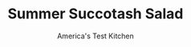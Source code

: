 ---
layout: ../../layouts/MarkdownPostLayout.astro
title: Summer Succotash Salad
author: America's Test Kitchen
pubDate: 2023-03-15
description: "We wanted to lighten up stodgy, old-school succotash by using fresh vegetables and minimizing the flavor-dulling cream and butter."
image_url: https://res.cloudinary.com/hksqkdlah/image/upload/ar_1:1,c_fill,dpr_2.0,f_auto,fl_lossy.progressive.strip_profile,g_faces:auto,q_auto:low,w_344/29034_sfs-succotash-salad-14
tags: ["Side Dishes","Vegetables","Salads","Cook's Country TV"]
calories: 947
protein: 7
carbohydrates: 30
fats: 
fiber: 6
ingredients: ["3 tablespoons, olive oil","1 1/2 tablespoons, lemon juice","1 teaspoon, honey","1/2 , onion, red (small), minced","3/4 pound, green beans, ends trimmed and cut in half crosswise","2 ears, corn, kernels removed from cobs","1/2 pound, frozen lima beans","2 tablespoons, chopped fresh basil"]
serves: 4
time: ""
instructions: ["Stir oil, lemon juice, honey, red onion, and salt and pepper to taste together in small bowl.","Bring 2 1/2 quarts water to boil in large saucepan. Add 1 teaspoon salt and green beans and cook for 1 minute. Add corn and lima beans and cook until tender, about 5 minutes. Drain vegetables into colander and rinse under cold running water until cool. Drain vegetables well and transfer to serving bowl.","Toss vegetables with dressing to coat evenly. Stir in basil and season with salt and pepper. Serve."]
nutrition: ["615 mg Potassium","160 mg Phosphorus","58 mg Calcium","3 mg Iron","75 mg Magnesium","18 mg Sodium","11 g Fat","2 mg Niacin (B3)","7 g Monounsaturated","1 g Polyunsaturated","30 mg Vitamin C","1 g Saturated","6 g Fiber","73 µg Folate (food)","9 g Sugars","27 µg Vitamin K","176 g Water","30 g Carbs","73 µg Folate equivalent (total)","7 g Protein","2 mg Vitamin E","43 µg Vitamin A","236 kcal Energy","1 g Sugars, added","947 calories"]
notes: "This salad can be kept covered and refrigerated for up to 1 day. If making the salad in advance, add the basil just before serving."
---
